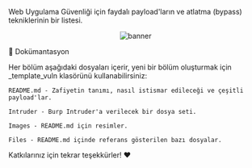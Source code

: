 Web Uygulama Güvenliği için faydalı payload'ların ve atlatma (bypass) tekniklerinin bir listesi.



<p align="center">
  <img src="https://www.turkhackteam.org/data/assets/logo_default/logo.png" alt="banner">
</p>

:book: Dokümantasyon

Her bölüm aşağıdaki dosyaları içerir, yeni bir bölüm oluşturmak için _template_vuln klasörünü kullanabilirsiniz:

    README.md - Zafiyetin tanımı, nasıl istismar edileceği ve çeşitli payload'lar.

    Intruder - Burp Intruder'a verilecek bir dosya seti.

    Images - README.md için resimler.

    Files - README.md içinde referans gösterilen bazı dosyalar.



Katkılarınız için tekrar teşekkürler! :heart:
